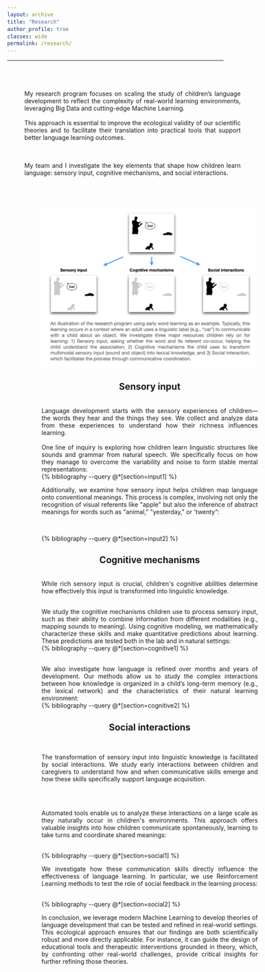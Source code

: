 ```yaml
---
layout: archive
title: "Research"
author_profile: true
classes: wide
permalink: /research/
---
```


<style>
.center-div {
     margin: 0 auto;
     width: 100%;
     text-align: justify;
     padding: 40px;
}
</style>

<hr>

<div class="center-div">

<!--
<center><h2 style="color:#0092ca;">In progress</h2> </center>
{% bibliography --query @*[year=under review] %}
-->

My research program focuses on scaling the study of children’s language development to reflect the complexity of real-world learning environments, leveraging Big Data and cutting-edge Machine Learning. 
<br><br>
This approach is essential to improve the ecological validity of our scientific theories and to facilitate their translation into practical tools that support better language learning outcomes.

<br><br>
My team and I investigate the key elements that shape how children learn language: sensory input, cognitive mechanisms, and social interactions.
<br><br>

<div class="center-div">
<img src="/assets/images/research.png" >



<center><h2>Sensory input</h2> </center>
<br>
Language development starts with the sensory experiences of children—the words they hear and the things they see. We collect and analyze data from these experiences to understand how their richness influences learning.
<br><br>
One line of inquiry is exploring how children learn linguistic structures like sounds and grammar from natural speech. We specifically focus on how they manage to overcome the variability and noise to form stable mental representations: 

<br>
{% bibliography --query @*[section=input1] %}

Additionally, we examine how sensory input helps children map language onto conventional meanings. This process is complex, involving not only the recognition of visual referents like "apple" but also the inference of abstract meanings for words such as "animal," "yesterday," or 'twenty":

<br>

{% bibliography --query @*[section=input2] %}


<center><h2>Cognitive mechanisms</h2> </center>
<br>
While rich sensory input is crucial, children's cognitive abilities determine how effectively this input is transformed into linguistic knowledge.
<br><br>

We study the cognitive mechanisms children use to process sensory input, such as their ability to combine information from different modalities (e.g., mapping sounds to meaning). Using cognitive modeling, we mathematically characterize these skills and make quantitative predictions about learning. These predictions are tested both in the lab and in natural settings:
<br>
{% bibliography --query @*[section=cognitive1] %}

<br>
We also investigate how language is refined over months and years of development. Our methods allow us to study the complex interactions between how knowledge is organized in a child’s long-term memory (e.g., the lexical network) and the characteristics of their natural learning environment:

<br>
{% bibliography --query @*[section=cognitive2] %}


<center><h2>Social interactions</h2> </center>
<br>

The transformation of sensory input into linguistic knowledge is facilitated by social interactions. We study early interactions between children and caregivers to understand how and when communicative skills emerge and how these skills specifically support language acquisition.

<br><br>

Automated tools enable us to analyze these interactions on a large scale as they naturally occur in children's environments. This approach offers valuable insights into how children communicate spontaneously, learning to take turns and coordinate shared meanings:

<br>
{% bibliography --query @*[section=social1] %}


We investigate how these communication skills directly influence the effectiveness of language learning. In particular, we use Reinforcement Learning methods to test the role of social feedback in the learning process:


<br>
{% bibliography --query @*[section=social2] %}

<br>

In conclusion, we leverage modern Machine Learning to develop theories of language development that can be tested and refined in real-world settings. This ecological approach ensures that our findings are both scientifically robust and more directly applicable. For instance, it can guide the design of educational tools and therapeutic interventions grounded in theory, which, by confronting other real-world challenges, provide critical insights for further refining those theories.

</div>